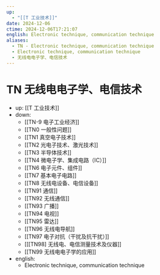 ```yaml
---
up:
  - "[[T 工业技术]]"
date: 2024-12-06
ctime: 2024-12-06T17:21:07
english: Electronic technique, communication technique
aliases:
  - TN - Electronic technique, communication technique
  - Electronic technique, communication technique
  - 无线电电子学、电信技术
---
```


# TN 无线电电子学、电信技术

- up: [[T 工业技术]]
- down:
	- [[TN-9 电子工业经济]]
	- [[TN0 一般性问题]]
	- [[TN1 真空电子技术]]
	- [[TN2 光电子技术、激光技术]]
	- [[TN3 半导体技术]]
	- [[TN4 微电子学、集成电路（IC）]]
	- [[TN6 电子元件、组件]]
	- [[TN7 基本电子电路]]
	- [[TN8 无线电设备、电信设备]]
	- [[TN91 通信]]
	- [[TN92 无线通信]]
	- [[TN93 广播]]
	- [[TN94 电视]]
	- [[TN95 雷达]]
	- [[TN96 无线电导航]]
	- [[TN97 电子对抗（干扰及抗干扰）]]
	- [[[TN98] 无线电、电信测量技术及仪器]]
	- [[TN99 无线电电子学的应用]]
- english:
	- Electronic technique, communication technique
